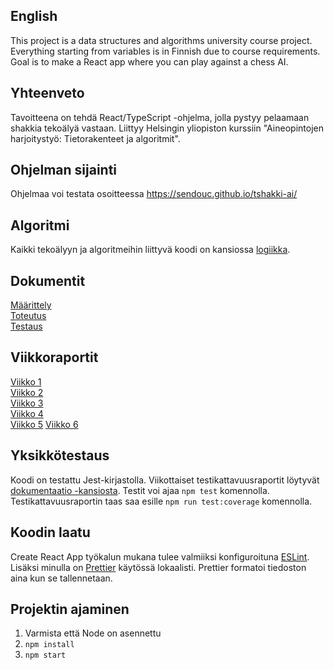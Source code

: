 ## English

This project is a data structures and algorithms university course project. Everything starting from variables is in Finnish due to course requirements. Goal is to make a React app where you can play against a chess AI.

## Yhteenveto

Tavoitteena on tehdä React/TypeScript -ohjelma, jolla pystyy pelaamaan shakkia tekoälyä vastaan. Liittyy Helsingin yliopiston kurssiin "Aineopintojen harjoitystyö: Tietorakenteet ja algoritmit".

## Ohjelman sijainti

Ohjelmaa voi testata osoitteessa https://sendouc.github.io/tshakki-ai/

## Algoritmi

Kaikki tekoälyyn ja algoritmeihin liittyvä koodi on kansiossa [logiikka](https://github.com/Sendouc/tshakki-ai/tree/master/src/logiikka).

## Dokumentit

[Määrittely](https://github.com/Sendouc/tshakki-ai/blob/master/dokumentaatio/m%C3%A4%C3%A4rittely.md)  
[Toteutus](https://github.com/Sendouc/tshakki-ai/blob/master/dokumentaatio/toteutus.md)  
[Testaus](https://github.com/Sendouc/tshakki-ai/blob/master/dokumentaatio/testaus.md)

## Viikkoraportit

[Viikko 1](https://github.com/Sendouc/tshakki-ai/blob/master/dokumentaatio/viikkoraportti_1.md)  
[Viikko 2](https://github.com/Sendouc/tshakki-ai/blob/master/dokumentaatio/viikkoraportti_2.md)  
[Viikko 3](https://github.com/Sendouc/tshakki-ai/blob/master/dokumentaatio/viikkoraportti_3.md)  
[Viikko 4](https://github.com/Sendouc/tshakki-ai/blob/master/dokumentaatio/viikkoraportti_4.md)  
[Viikko 5](https://github.com/Sendouc/tshakki-ai/blob/master/dokumentaatio/viikkoraportti_5.md)
[Viikko 6](https://github.com/Sendouc/tshakki-ai/blob/master/dokumentaatio/viikkoraportti_6.md)

## Yksikkötestaus

Koodi on testattu Jest-kirjastolla. Viikottaiset testikattavuusraportit löytyvät [dokumentaatio -kansiosta](https://github.com/Sendouc/tshakki-ai/blob/master/dokumentaatio). Testit voi ajaa `npm test` komennolla. Testikattavuusraportin taas saa esille `npm run test:coverage` komennolla.

## Koodin laatu

Create React App työkalun mukana tulee valmiiksi konfiguroituna [ESLint](https://github.com/facebook/create-react-app#philosophy). Lisäksi minulla on [Prettier](https://prettier.io/) käytössä lokaalisti. Prettier formatoi tiedoston aina kun se tallennetaan.

## Projektin ajaminen

1. Varmista että Node on asennettu
2. `npm install`
3. `npm start`

